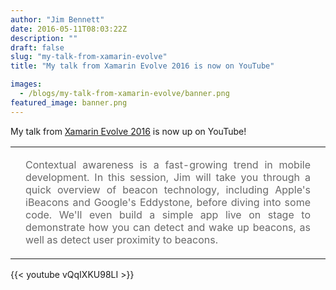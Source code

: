 ```yaml
---
author: "Jim Bennett"
date: 2016-05-11T08:03:22Z
description: ""
draft: false
slug: "my-talk-from-xamarin-evolve"
title: "My talk from Xamarin Evolve 2016 is now on YouTube"

images:
  - /blogs/my-talk-from-xamarin-evolve/banner.png
featured_image: banner.png
---
```



My talk from [Xamarin Evolve 2016](http://evolve.xamarin.com) is now up on YouTube!

<table style='border:0px;border-spacing:0px'>
  <tr style='background-color:rgba(0, 0, 0, 0)'>
    <td class='hide-for-small-only' style='vertical-align: top;'><span class='fa fa-quote-left' style='font-size:20px;color: rgb(238, 118, 0);'/></td>
    <td>
      <p style='text-align:justify;color:#686868;'>Contextual awareness is a fast-growing trend in mobile development. In this session, Jim will take you through a quick overview of beacon technology, including Apple's iBeacons and Google's Eddystone, before diving into some code. We'll even build a simple app live on stage to demonstrate how you can detect and wake up beacons, as well as detect user proximity to beacons.</p>
    </td>
    <td class='hide-for-small-only' style='vertical-align: top;'><span class='fa fa-quote-right' style='font-size:20px;color: rgb(238, 118, 0);'/></td>
  </tr>
</table>

{{< youtube vQqIXKU98LI >}}

